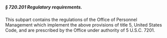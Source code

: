 ##### § 720.201 Regulatory requirements. #####

This subpart contains the regulations of the Office of Personnel Management which implement the above provisions of title 5, United States Code, and are prescribed by the Office under authority of 5 U.S.C. 7201.